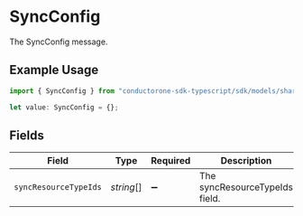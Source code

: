 # SyncConfig

The SyncConfig message.

## Example Usage

```typescript
import { SyncConfig } from "conductorone-sdk-typescript/sdk/models/shared";

let value: SyncConfig = {};
```

## Fields

| Field                          | Type                           | Required                       | Description                    |
| ------------------------------ | ------------------------------ | ------------------------------ | ------------------------------ |
| `syncResourceTypeIds`          | *string*[]                     | :heavy_minus_sign:             | The syncResourceTypeIds field. |